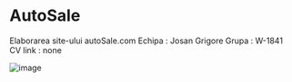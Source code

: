 # AutoSale
Elaborarea site-ului autoSale.com
Echipa  : Josan Grigore
Grupa   : W-1841
CV link : none

![image](https://user-images.githubusercontent.com/56408333/134463713-d384ef61-e3df-49c8-ada9-39757f31238e.png)
